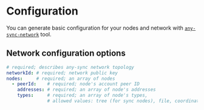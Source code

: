 # Configuration

You can generate basic configuration for your nodes and network with [`any-sync-network`](https://github.com/anyproto/any-sync-tools/tree/main/any-sync-network) tool.

## Network configuration options

```yaml
# required; describes any-sync network topology
networkId: # required; network public key
nodes:     # required; an array of nodes
  - peerId:    # required; node's account peer ID
    addresses: # required; an array of node's addresses
    types:     # required; an array of node's types,
               # allowed values: tree (for sync nodes), file, coordinator
```
